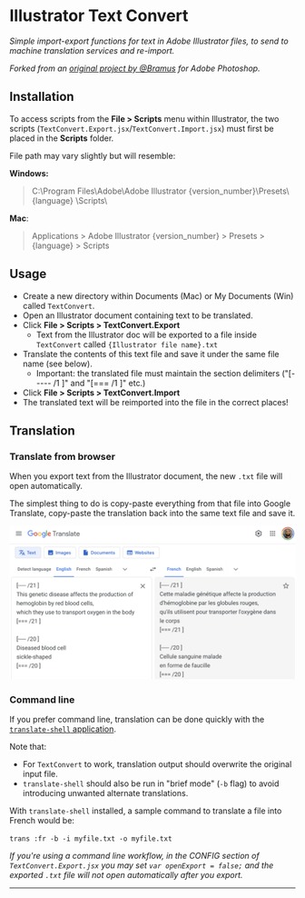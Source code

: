 # Illustrator Text Convert
*Simple import-export functions for text in Adobe Illustrator files, to send to machine translation services and re-import.*

*Forked from an [original project by @Bramus](https://github.com/bramus/PS_BRAMUS.TextConvert) for Adobe Photoshop.*

## Installation

To access scripts from the **File > Scripts** menu within Illustrator, the two scripts (`TextConvert.Export.jsx`/`TextConvert.Import.jsx`) must first be placed in the **Scripts** folder.

File path may vary slightly but will resemble:

**Windows:**

> C:\Program Files\Adobe\Adobe Illustrator {version_number}\Presets\ {language} \Scripts\

**Mac**:

> Applications > Adobe Illustrator {version_number} > Presets > {language} > Scripts

## Usage

* Create a new directory within Documents (Mac) or My Documents (Win) called `TextConvert`.
* Open an Illustrator document containing text to be translated.
* Click **File > Scripts > TextConvert.Export**
    * Text from the Illustrator doc will be exported to a file inside `TextConvert` called `{Illustrator file name}.txt`
* Translate the contents of this text file and save it under the same file name (see below).    
    * Important: the translated file must maintain the section delimiters ("[----- /1 ]" and "[=== /1 ]" etc.)
* Click **File > Scripts > TextConvert.Import**
* The translated text will be reimported into the file in the correct places!


## Translation
### Translate from browser
When you export text from the Illustrator document, the new `.txt` file will open automatically.

The simplest thing to do is copy-paste everything from that file into Google Translate, copy-paste the translation back into the same text file and save it.

![Google Translate](image/GoogleTranslate.png)
### Command line
If you prefer command line, translation can be done quickly with the [`translate-shell` application](https://github.com/soimort/translate-shell).

Note that:

* For `TextConvert` to work, translation output should overwrite the original input file. 
* `translate-shell` should also be run in "brief mode" (`-b` flag) to avoid introducing unwanted alternate translations.

With `translate-shell` installed, a sample command to translate a file into French would be:

`trans :fr -b -i myfile.txt -o myfile.txt`

*If you're using a command line workflow, in the CONFIG section of `TextConvert.Export.jsx` you may set `var openExport = false;` and the exported `.txt` file will not open automatically after you export.*

---

